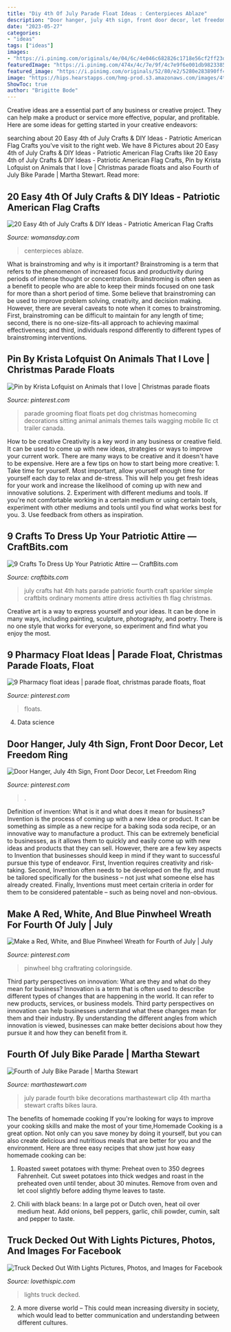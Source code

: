 ```yaml
---
title: "Diy 4th Of July Parade Float Ideas : Centerpieces Ablaze"
description: "Door hanger, july 4th sign, front door decor, let freedom ring"
date: "2023-05-27"
categories:
- "ideas"
tags: ["ideas"]
images:
- "https://i.pinimg.com/originals/4e/04/6c/4e046c682826c1718e56cf2ff23d41ed.jpg"
featuredImage: "https://i.pinimg.com/474x/4c/7e/9f/4c7e9f6e001db9823385df73a319add7--parade-floats-pharmacy.jpg"
featured_image: "https://i.pinimg.com/originals/52/80/e2/5280e283890ff4aeae36094803c2558a.jpg"
image: "https://hips.hearstapps.com/hmg-prod.s3.amazonaws.com/images/4th-of-july-centerpiece-diy-1527885835.jpg?crop=1xw:1xh;center,top&amp;resize=768:*"
ShowToc: true
author: "Brigitte Bode"
---
```



Creative ideas are a essential part of any business or creative project. They can help make a product or service more effective, popular, and profitable. Here are some ideas for getting started in your creative endeavors:

	

		
searching about 20 Easy 4th of July Crafts &amp; DIY Ideas - Patriotic American Flag Crafts you've visit to the right web. We have 8 Pictures about 20 Easy 4th of July Crafts &amp; DIY Ideas - Patriotic American Flag Crafts like 20 Easy 4th of July Crafts &amp; DIY Ideas - Patriotic American Flag Crafts, Pin by Krista Lofquist on Animals that I love | Christmas parade floats and also Fourth of July Bike Parade | Martha Stewart. Read more:
		
    
## 20 Easy 4th Of July Crafts &amp; DIY Ideas - Patriotic American Flag Crafts

<img loading=lazy src="https://hips.hearstapps.com/hmg-prod.s3.amazonaws.com/images/4th-of-july-centerpiece-diy-1527885835.jpg?crop=1xw:1xh;center,top&amp;resize=768:*" onerror="this.onerror=null;this.src='https://tse1.mm.bing.net/th?id=OIP.Gar2orv0R-l_GCWIf2tEiQHaLH&amp;pid=15.1';" alt="20 Easy 4th of July Crafts &amp; DIY Ideas - Patriotic American Flag Crafts">

_Source: womansday.com_

>centerpieces ablaze. 

	

What is brainstroming and why is it important?
Brainstroming is a term that refers to the phenomenon of increased focus and productivity during periods of intense thought or concentration. Brainstroming is often seen as a benefit to people who are able to keep their minds focused on one task for more than a short period of time. Some believe that brainstroming can be used to improve problem solving, creativity, and decision making. However, there are several caveats to note when it comes to brainstroming. First, brainstroming can be difficult to maintain for any length of time; second, there is no one-size-fits-all approach to achieving maximal effectiveness; and third, individuals respond differently to different types of brainstroming interventions.

    
## Pin By Krista Lofquist On Animals That I Love | Christmas Parade Floats

<img loading=lazy src="https://i.pinimg.com/originals/4e/04/6c/4e046c682826c1718e56cf2ff23d41ed.jpg" onerror="this.onerror=null;this.src='https://tse1.mm.bing.net/th?id=OIP.hb3JzrcJmHFjIh6uQDA8gAHaJ6&amp;pid=15.1';" alt="Pin by Krista Lofquist on Animals that I love | Christmas parade floats">

_Source: pinterest.com_

>parade grooming float floats pet dog christmas homecoming decorations sitting animal animals themes tails wagging mobile llc ct trailer canada. 

	

How to be creative
Creativity is a key word in any business or creative field. It can be used to come up with new ideas, strategies or ways to improve your current work. There are many ways to be creative and it doesn't have to be expensive. Here are a few tips on how to start being more creative: 1. Take time for yourself. Most important, allow yourself enough time for yourself each day to relax and de-stress. This will help you get fresh ideas for your work and increase the likelihood of coming up with new and innovative solutions. 2. Experiment with different mediums and tools. If you're not comfortable working in a certain medium or using certain tools, experiment with other mediums and tools until you find what works best for you. 3. Use feedback from others as inspiration.

    
## 9 Crafts To Dress Up Your Patriotic Attire — CraftBits.com

<img loading=lazy src="https://i1.wp.com/craftbits.com/wp-content/uploads/2014/06/Fourth-of-July-craft-021.jpg?resize=550%2C825" onerror="this.onerror=null;this.src='https://tse4.mm.bing.net/th?id=OIP.sQ0uL1xCSHyg9-Hjpz3hSwHaLH&amp;pid=15.1';" alt="9 Crafts To Dress Up Your Patriotic Attire — CraftBits.com">

_Source: craftbits.com_

>july crafts hat 4th hats parade patriotic fourth craft sparkler simple craftbits ordinary moments attire dress activities th flag christmas. 

	

Creative art is a way to express yourself and your ideas. It can be done in many ways, including painting, sculpture, photography, and poetry. There is no one style that works for everyone, so experiment and find what you enjoy the most.

    
## 9 Pharmacy Float Ideas | Parade Float, Christmas Parade Floats, Float

<img loading=lazy src="https://i.pinimg.com/474x/4c/7e/9f/4c7e9f6e001db9823385df73a319add7--parade-floats-pharmacy.jpg" onerror="this.onerror=null;this.src='https://tse3.mm.bing.net/th?id=OIP.4mmOjwmYyM6ANrIDvqrTHgAAAA&amp;pid=15.1';" alt="9 Pharmacy float ideas | parade float, christmas parade floats, float">

_Source: pinterest.com_

>floats. 

	

4. Data science 

    
## Door Hanger, July 4th Sign, Front Door Decor, Let Freedom Ring

<img loading=lazy src="https://i.pinimg.com/originals/52/80/e2/5280e283890ff4aeae36094803c2558a.jpg" onerror="this.onerror=null;this.src='https://tse3.mm.bing.net/th?id=OIP.HzANVDe2iLGKKbBcm6tQ1wHaJ4&amp;pid=15.1';" alt="Door Hanger, July 4th Sign, Front Door Decor, Let Freedom Ring">

_Source: pinterest.com_

>. 

	

Definition of invention: What is it and what does it mean for business?
Invention is the process of coming up with a new Idea or product. It can be something as simple as a new recipe for a baking soda soda recipe, or an innovative way to manufacture a product. This can be extremely beneficial to businesses, as it allows them to quickly and easily come up with new ideas and products that they can sell. However, there are a few key aspects to Invention that businesses should keep in mind if they want to successful pursue this type of endeavor. First, Invention requires creativity and risk-taking. Second, Invention often needs to be developed on the fly, and must be tailored specifically for the business – not just what someone else has already created. Finally, Inventions must meet certain criteria in order for them to be considered patentable – such as being novel and non-obvious.

    
## Make A Red, White, And Blue Pinwheel Wreath For Fourth Of July | July

<img loading=lazy src="https://i.pinimg.com/originals/4f/a4/36/4fa43675941e440fea05ed8647a18e32.jpg" onerror="this.onerror=null;this.src='https://tse3.mm.bing.net/th?id=OIP.ApMPdcusKN-LGCrJxDx8dgHaHa&amp;pid=15.1';" alt="Make a Red, White, and Blue Pinwheel Wreath for Fourth of July | July">

_Source: pinterest.com_

>pinwheel bhg craftrating coloringside. 

	

Third party perspectives on innovation: What are they and what do they mean for business?
Innovation is a term that is often used to describe different types of changes that are happening in the world. It can refer to new products, services, or business models. Third party perspectives on innovation can help businesses understand what these changes mean for them and their industry. By understanding the different angles from which innovation is viewed, businesses can make better decisions about how they pursue it and how they can benefit from it.

    
## Fourth Of July Bike Parade | Martha Stewart

<img loading=lazy src="https://assets.marthastewart.com/styles/wmax-520-highdpi/d24/parade-0711mld106228-056/parade-0711mld106228-056_hd.jpg?itok=pyf2JB5e" onerror="this.onerror=null;this.src='https://tse2.mm.bing.net/th?id=OIP.xwLO38jYxvlpbmzpl6Q_6AHaJQ&amp;pid=15.1';" alt="Fourth of July Bike Parade | Martha Stewart">

_Source: marthastewart.com_

>july parade fourth bike decorations marthastewart clip 4th martha stewart crafts bikes laura. 

	

The benefits of homemade cooking
If you're looking for ways to improve your cooking skills and make the most of your time,Homemade Cooking is a great option. Not only can you save money by doing it yourself, but you can also create delicious and nutritious meals that are better for you and the environment. Here are three easy recipes that show just how easy homemade cooking can be: 
1. Roasted sweet potatoes with thyme: Preheat oven to 350 degrees Fahrenheit. Cut sweet potatoes into thick wedges and roast in the preheated oven until tender, about 30 minutes. Remove from oven and let cool slightly before adding thyme leaves to taste. 

2. Chili with black beans: In a large pot or Dutch oven, heat oil over medium heat. Add onions, bell peppers, garlic, chili powder, cumin, salt and pepper to taste.

    
## Truck Decked Out With Lights Pictures, Photos, And Images For Facebook

<img loading=lazy src="http://www.lovethispic.com/uploaded_images/54335-Truck-Decked-Out-With-Lights.jpg" onerror="this.onerror=null;this.src='https://tse2.mm.bing.net/th?id=OIP.K9YkB7WCKnTaPKGeKkZHuwHaE1&amp;pid=15.1';" alt="Truck Decked Out With Lights Pictures, Photos, and Images for Facebook">

_Source: lovethispic.com_

>lights truck decked. 

	

2. A more diverse world – This could mean increasing diversity in society, which would lead to better communication and understanding between different cultures.

